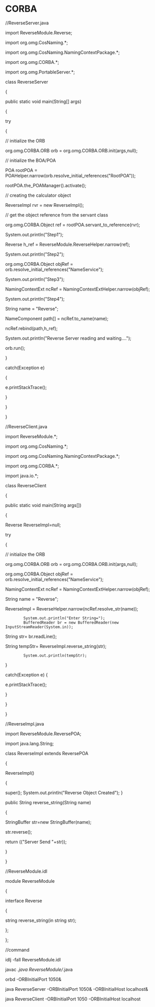 # CORBA

//ReverseServer.java

import ReverseModule.Reverse;

import org.omg.CosNaming.*;

import org.omg.CosNaming.NamingContextPackage.*;

import org.omg.CORBA.*;

import org.omg.PortableServer.*;



class ReverseServer

{

public static void main(String[] args)

{

try

{

// initialize the ORB

org.omg.CORBA.ORB orb = org.omg.CORBA.ORB.init(args,null);



// initialize the BOA/POA

POA rootPOA = POAHelper.narrow(orb.resolve_initial_references("RootPOA"));

rootPOA.the_POAManager().activate();



// creating the calculator object

ReverseImpl rvr = new ReverseImpl();



// get the object reference from the servant class

org.omg.CORBA.Object ref = rootPOA.servant_to_reference(rvr);



System.out.println("Step1");

Reverse h_ref = ReverseModule.ReverseHelper.narrow(ref);

System.out.println("Step2");



org.omg.CORBA.Object objRef = orb.resolve_initial_references("NameService");



System.out.println("Step3");

NamingContextExt ncRef = NamingContextExtHelper.narrow(objRef);

System.out.println("Step4");



String name = "Reverse";

NameComponent path[] = ncRef.to_name(name);

ncRef.rebind(path,h_ref);



System.out.println("Reverse Server reading and waiting....");

orb.run();

}

catch(Exception e)

{

e.printStackTrace();

}

}



}







//ReverseClient.java

import ReverseModule.*;

import org.omg.CosNaming.*;

import org.omg.CosNaming.NamingContextPackage.*;

import org.omg.CORBA.*;

import java.io.*;





class ReverseClient

{



public static void main(String args[])

{

Reverse ReverseImpl=null;



try

{

// initialize the ORB

org.omg.CORBA.ORB orb = org.omg.CORBA.ORB.init(args,null);



org.omg.CORBA.Object objRef = orb.resolve_initial_references("NameService");

NamingContextExt ncRef = NamingContextExtHelper.narrow(objRef);



String name = "Reverse";

ReverseImpl = ReverseHelper.narrow(ncRef.resolve_str(name));


            System.out.println("Enter String=");
            BufferedReader br = new BufferedReader(new InputStreamReader(System.in));

String str= br.readLine();



String tempStr= ReverseImpl.reverse_string(str);
        
            System.out.println(tempStr);

}

catch(Exception e)
        {

e.printStackTrace();

}

}

}




//ReverseImpl.java

import ReverseModule.ReversePOA;

import java.lang.String;

class ReverseImpl extends ReversePOA

{

ReverseImpl()

{

super();
        System.out.println("Reverse Object Created");
    }


public String reverse_string(String name)

{

StringBuffer str=new StringBuffer(name);    

str.reverse();

return (("Server Send "+str));

}

}





//ReverseModule.idl

module ReverseModule

{

interface Reverse

{

string reverse_string(in string str);

};

};




//command

idlj -fall ReverseModule.idl

javac *.java ReverseModule/*.java

orbd -ORBInitialPort 1050&

java ReverseServer -ORBInitialPort 1050& -ORBInitialHost localhost&





java ReverseClient -ORBInitialPort 1050 -ORBInitialHost localhost


